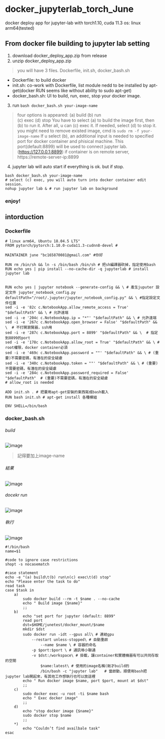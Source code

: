 # docker_jupyterlab_torch_June
docker deploy app for jupyter-lab with torch1.10, cuda 11.3 
os: linux arm64(tested)

## From docker file building to jupyter lab setting
1. download docker_deploy_app.zip from release
2. unzip docker_deploy_app.zip
> you will have 3 files. Dockerfile, init.sh, docker_bash.sh
- Dockerfile: to build docker
- init.sh: co-work with Dockerfile, list module nedd to be installed by apt-get(docker RUN seems like without ability to sudo apt-get)
- docker_bash.sh: UI to build, run, exec, stop your docker image.
3. run `bash docker_bash.sh your-image-name`
> four options is appeared:
(a) build       (b) run                                                                                                 
(c) exec        (d) stop
> You have to select (a) to build the image first, then (b) to run it. After all, u can (c) exec it. If needed, select (d) to stop it. 
> you might need to remove existed image, cmd is `sudo rm -f your-image-name`
> If u select (b), an additional input is needed to specified port for docker container and phisical machine. This port(default:8899) will be used to connect jupyter lab. (https://127.0.0.1:8899) 
  > if container is on remote server, https://remote-server-ip:8899
4. jupyter lab will auto start if everything is ok. but if stop.
```
bash docker_bash.sh your-image-name
# select (c) exec, you will auto turn into docker container edit session.
nohup jupyter lab & # run jupyter lab on background
```

### enjoy!


## intorduction
### Dockerfile 
```
# linux arm64, Ubuntu 18.04.5 LTS"
FROM pytorch/pytorch:1.10.0-cuda11.3-cudnn8-devel #

MAINTAINER june "bc165870081@gmail.com" #你好

RUN rm /bin/sh && ln -s /bin/bash /bin/sh # 把sh編譯器砍掉，指定使用bash
RUN echo yes | pip install --no-cache-dir -q jupyterlab # install jupyter lab


RUN echo yes | jupyter notebook --generate-config && \ # 產生juputer 設定文件 jupyter_notebook_config.py
defaultPath="/root/.jupyter/jupyter_notebook_config.py" && \ #指定設定文件位置
sed -i -e '82c c.NotebookApp.allow_remote_access = True' "$defaultPath" && \ # 允許遠端
sed -i -e '204c c.NotebookApp.ip = "*"' "$defaultPath" && \ # 允許遠端
sed -i -e '267c c.NotebookApp.open_browser = False' "$defaultPath" && \  # 不打開瀏覽器，ssh用
sed -i -e '287c c.NotebookApp.port = 8899' "$defaultPath" && \  # 指定到8899的port
sed -i -e '178c c.NotebookApp.allow_root = True' "$defaultPath" && \ # root權限，docker container必須
sed -i -e '469c c.NotebookApp.password = ""' "$defaultPath" && \ # (重要)不需要密碼，有潛在的安全疑慮
sed -i -e '340c c.NotebookApp.token = ""' "$defaultPath" && \ # (重要)不需要密碼，有潛在的安全疑慮
sed -i -e '284c c.NotebookApp.password_required = False' "$defaultPath"  # (重要)不需要密碼，有潛在的安全疑慮
# allow_root is needed

ADD init.sh . # 把要用apt-get安裝的東西寫成bash載入
RUN bash init.sh # apt-get install 各種模組

ENV SHELL=/bin/bash
```

### docker_bash.sh
###### build
![image](https://user-images.githubusercontent.com/32012425/204074320-bbc707fe-d426-465e-b15f-23d713e39da0.png)
> 記得要加上image-name
###### 結果
![image](https://user-images.githubusercontent.com/32012425/204074545-1d238670-3197-4bb0-a1e6-6257899acb77.png)
###### docekr run
![image](https://user-images.githubusercontent.com/32012425/204074556-30011adc-fd16-4d43-a385-817474f063bd.png)
###### 執行
![image](https://user-images.githubusercontent.com/32012425/204074578-f222ff69-fdb8-4fe7-9d66-4dc1bb168f2d.png)

```
#!/bin/bash
name=$1

#code to ignore case restrictions
shopt -s nocasematch

#case statement
echo -e "(a) build\t(b) run\n(c) exec\t(d) stop"
echo "Please enter the task to do"
read task
case $task in
	a)
		sudo docker build --rm -t $name . --no-cache
		echo " Build image {$name}"
		;;
	b)
		echo "set port for jupyter (default: 8899"		
		read port
		dst=$HOME/junetest/docker_mount/$name
		mkdir $dst
		sudo docker run -idt --gpus all\ # 連結gpu
			--restart unless-stopped\ # 自動重啟
		       	--name $name \ # 容器的命名
			-p $port:$port \ # 通訊埠小聯通
			-v $dst:/workspace\ # 掛載，讓container和實體機器有可以共同存取的空間
		       	$name:latest\ # 使用的image名稱(剛才build的
		       	/bin/bash -c "jupyter lab"   # 當啟動，順便用bash把jupyter lab開起來，有其他工作想執行也可以放這裡
		echo " Run docker image $name, port $port, mount at $dst"
		;;
	c)
		sudo docker exec -u root -ti $name bash
		echo " Exec docker image"
		;;
	d)
		echo "stop docker image {$name}"
		sudo docker stop $name
		;;
	*)
		echo "Couldn’t find availbale task"
esac

```
